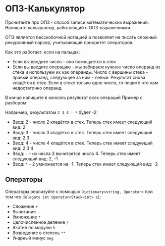 # ОПЗ-Калькулятор

Прочитайте про ОПЗ - способ записи математических выражений. Напишите калькулятор, работающий с ОПЗ-выражениями.

ОПЗ является бесскобочной нотацией и позволяет не писать сложный рекурсивный парсер, учитывающий приоритет операторов.

Как это работает, если на пальцах:

*    Если вы вводите число - оно помещается в стек
*    Если вы вводите операцию - мы забираем нужное число операнд из стека и используем их как операнды. Число с вершины стека - правый операнд, следующее за ним - левый. Результат снова кладётся в стек. Если в стеке только одно число, то пишите что нам недостаточно операнд.

В конце напишите в консоль результат всех операций
Пример с разбором

Например, результатом `2 3 4 - *` будет -2:

*    Ввод: 2 - число 2 кладётся в стек. Теперь стек имеет следующий вид: 2
*    Ввод: 3 - число 3 кладётся в стек. Теперь стек имеет следующий вид: 2 3
*    Ввод: 4 - число 4 кладётся в стек. Теперь стек имеет следующий вид: 2 3 4
*    Ввод: `-` - из числа 3 вычитается число 4. Теперь стек имеет следующий вид: 2, -1
*    Ввод: `*` - 2 умножается на -1. Теперь стек имеет следующий вид: -2

## Операторы

Операторы реализуйте с помощью `Dictionary<string, Operator>` при том что `delegate int Operator<Stack<int> s`);

*    Cложение `+`
*    Вычитание `-`
*    Умножение `*`
*    Целочисленное деление `/`
*    Взятие по модулю `%`
*    Возведение в степень `**`
*    Унарный минус `neg`
